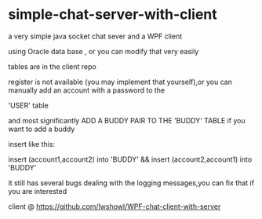 # simple-chat-server-with-client
a very simple java socket chat sever and a WPF client

using Oracle data base , or you can modify that very easily

tables are in the client repo

register is not available (you may implement that yourself),or you can manually add an account with a password to the 

'USER' table

and most significantly ADD A BUDDY PAIR TO THE 'BUDDY' TABLE if you want to add a buddy

insert like this:

insert (account1,account2) into 'BUDDY' && insert (account2,account1) into 'BUDDY'

it still has several bugs dealing with the logging messages,you can fix that if you are interested

client @ https://github.com/lwshowl/WPF-chat-client-with-server
